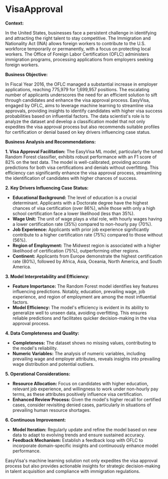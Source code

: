 # VisaApproval
**Context:**

In the United States, businesses face a persistent challenge in identifying and attracting the right talent to stay competitive. The Immigration and Nationality Act (INA) allows foreign workers to contribute to the U.S. workforce temporarily or permanently, with a focus on protecting local workers. The Office of Foreign Labor Certification (OFLC) administers immigration programs, processing applications from employers seeking foreign workers.

**Business Objective:**

In Fiscal Year 2016, the OFLC managed a substantial increase in employer applications, reaching 775,979 for 1,699,957 positions. The escalating number of applicants underscores the need for an efficient solution to sift through candidates and enhance the visa approval process. EasyVisa, engaged by OFLC, aims to leverage machine learning to streamline visa approvals, providing insights to identify candidates with higher visa success probabilities based on influential factors. The data scientist's role is to analyze the dataset and develop a classification model that not only expedites the visa approval process but also recommends suitable profiles for certification or denial based on key drivers influencing case status.

**Business Analysis and Recommendations:**

**1. Visa Approval Facilitation:**
The EasyVisa ML model, particularly the tuned Random Forest classifier, exhibits robust performance with an F1 score of 82% on the test data. The model is well-calibrated, providing accurate predictions for both visa certifications and denials without overfitting. This efficiency can significantly enhance the visa approval process, streamlining the identification of candidates with higher chances of success.

**2. Key Drivers Influencing Case Status:**
   - **Educational Background:** The level of education is a crucial determinant. Applicants with a Doctorate degree have the highest chances of visa certification (over 86%), while those with only a high school certification face a lower likelihood (less than 35%). 
   - **Wage Unit:** The unit of wage plays a vital role, with hourly wages having a lower certification rate (35%) compared to non-hourly pay (70%). 
   - **Job Experience:** Applicants with prior job experience significantly contribute to a higher certification rate (75%) compared to those without (56%).
   - **Region of Employment:** The Midwest region is associated with a higher likelihood of certification (75%), outperforming other regions.
   - **Continent:** Applicants from Europe demonstrate the highest certification rate (80%), followed by Africa, Asia, Oceania, North America, and South America.

**3. Model Interpretability and Efficiency:**
   - **Feature Importance:** The Random Forest model identifies key features influencing predictions. Notably, education, prevailing wage, job experience, and region of employment are among the most influential factors.
   - **Model Efficiency:** The model's efficiency is evident in its ability to generalize well to unseen data, avoiding overfitting. This ensures reliable predictions and facilitates quicker decision-making in the visa approval process.

**4. Data Completeness and Quality:**
   - **Completeness:** The dataset shows no missing values, contributing to the model's reliability.
   - **Numeric Variables:** The analysis of numeric variables, including prevailing wage and employer attributes, reveals insights into prevailing wage distribution and potential outliers.

**5. Operational Considerations:**
   - **Resource Allocation:** Focus on candidates with higher education, relevant job experience, and willingness to work under non-hourly pay terms, as these attributes positively influence visa certification.
   - **Enhanced Review Process:** Given the model's higher recall for certified cases, consider revisiting denied cases, particularly in situations of prevailing human resource shortages.

**6. Continuous Improvement:**
   - **Model Iteration:** Regularly update and refine the model based on new data to adapt to evolving trends and ensure sustained accuracy.
   - **Feedback Mechanism:** Establish a feedback loop with OFLC to incorporate domain-specific insights and continuously enhance model performance.

EasyVisa's machine learning solution not only expedites the visa approval process but also provides actionable insights for strategic decision-making in talent acquisition and compliance with immigration regulations.
